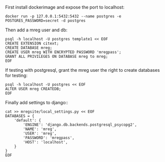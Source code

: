 First install dockerimage and expose the port to localhost:
```
docker run -p 127.0.0.1:5432:5432 --name postgres -e POSTGRES_PASSWORD=secret -d postgres
```

Then add a mreg user and db:
```
psql -h localhost -U postgres template1 << EOF
CREATE EXTENSION citext;
CREATE DATABASE mreg;
CREATE USER mreg WITH ENCRYPTED PASSWORD 'mregpass';
GRANT ALL PRIVILEGES ON DATABASE mreg to mreg;
EOF
```

If testing with postgresql, grant the mreg user the right to create databases for testing:
```
psql -h localhost -U postgres << EOF
ALTER USER mreg CREATEDB;
EOF
```

Finally add settings to django::
```
cat >> mregsite/local_settings.py << EOF
DATABASES = {
    'default': {
        'ENGINE': 'django.db.backends.postgresql_psycopg2',
        'NAME': 'mreg',
        'USER': 'mreg',
        'PASSWORD': 'mregpass',
        'HOST': 'localhost',
    }
}
EOF
```
